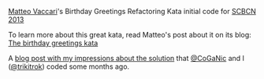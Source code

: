 [Matteo Vaccari](http://matteo.vaccari.name/blog/)'s Birthday Greetings Refactoring Kata initial code for [SCBCN 2013](http://softwarecraftsmanshipbarcelona.org/)

To learn more about this great kata, read Matteo's post about it on its blog: 
<br>
[The birthday greetings kata](http://matteo.vaccari.name/blog/archives/154)

A [blog post with my impressions about the solution](http://garajeando.blogspot.com.es/2013/05/kata-birthday-greetings.html) that [@CoGaNic](https://twitter.com/CoGaNic) and I ([@trikitrok](https://twitter.com/trikitrok)) coded some months ago.
